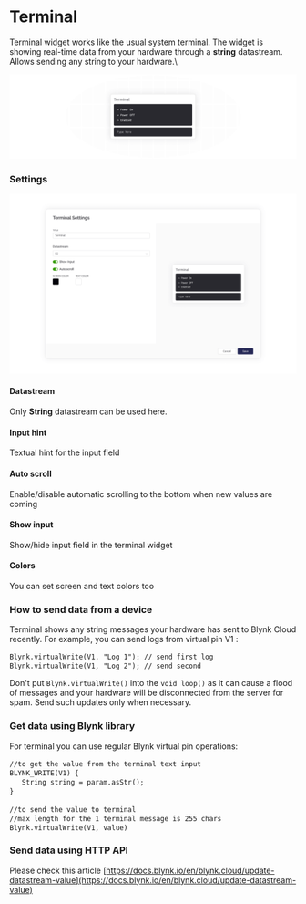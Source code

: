 # Terminal

Terminal widget works like the usual system terminal. The widget is showing real-time data from your hardware through a **string** datastream. Allows sending any string to your hardware.\


![](../../.gitbook/assets/terminal-widget-newsletter.png)

### Settings

![](../../.gitbook/assets/terminal-widget-settings-documentation.png)

#### Datastream

Only **String** datastream can be used here.

#### Input hint

Textual hint for the input field

#### Auto scroll

Enable/disable automatic scrolling to the bottom when new values are coming

#### Show input

Show/hide input field in the terminal widget

#### Colors

You can set screen and text colors too

### How to send data from a device

Terminal shows any string messages your hardware has sent to Blynk Cloud recently. For example, you can send logs from virtual pin V1 :

```
Blynk.virtualWrite(V1, "Log 1"); // send first log
Blynk.virtualWrite(V1, "Log 2"); // send second
```

Don't put `Blynk.virtualWrite()` into the `void loop()` as it can cause a flood of messages and your hardware will be disconnected from the server for spam. Send such updates only when necessary.

### Get data using Blynk library

For terminal you can use regular Blynk virtual pin operations:

```
//to get the value from the terminal text input
BLYNK_WRITE(V1) {
   String string = param.asStr();
}

//to send the value to terminal
//max length for the 1 terminal message is 255 chars
Blynk.virtualWrite(V1, value)
```

### Send data using HTTP API

Please check this article [https://docs.blynk.io/en/blynk.cloud/update-datastream-value](https://docs.blynk.io/en/blynk.cloud/update-datastream-value)
